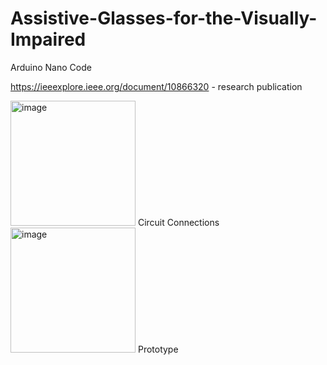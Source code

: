 # Assistive-Glasses-for-the-Visually-Impaired
Arduino Nano Code

https://ieeexplore.ieee.org/document/10866320   - research publication


<img width="200" height="200" alt="image" src="https://github.com/user-attachments/assets/76fe05b8-b5e5-4b89-b819-50f72760ffa0" />
Circuit Connections


<img width="200" height="200" alt="image" src="https://github.com/user-attachments/assets/624568b7-2f2f-4597-9bbc-2b6adf2725e6" />
Prototype
